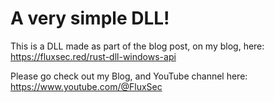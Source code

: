 # A very simple DLL!

This is a DLL made as part of the blog post, on my blog, here: https://fluxsec.red/rust-dll-windows-api

Please go check out my Blog, and YouTube channel here: https://www.youtube.com/@FluxSec